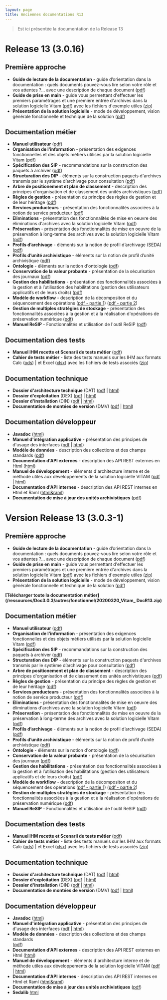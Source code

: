 ```yaml
---
layout: page
title: Anciennes documentations R13
---
```


> Est ici présentée la documentation de la Release 13

# Release 13 (3.0.16)
## Première approche
* **Guide de lecture de la documentation** - guide d’orientation dans la documentation : quels documents pouvez-vous lire selon votre rôle et vos attentes ?... avec une description de chaque document ([pdf](/ressources/Doc3.0.16/autres/fonctionnel/VITAM_Guide_de_lecture_de_la_documentation.pdf))
* **Guide de prise en main** - guide vous permettant d'effectuer les premiers paramétrages et une première entrée d'archives dans la solution logicielle Vitam
([pdf](/ressources/Doc3.0.16/autres/fonctionnel/VITAM_Guide_de_prise_en_main.pdf)) avec les fichiers d'exemple utiles ([zip](http://download.programmevitam.fr/vitam_repository/3.0.1/tests/Jeu_de_tests_Guide_de_prise_en_main_R13.zip))
* **Présentation de la solution logicielle** - mode de développement, vision générale fonctionnelle et technique de la solution
([pdf](/ressources/Doc3.0.16/autres/fonctionnel/VITAM_Presentation_solution_logicielle.pdf))



## Documentation métier

* **Manuel utilisateur** ([pdf](/ressources/Doc3.0.16/autres/fonctionnel/VITAM_Manuel_utilisateur.pdf))
* **Organisation de l'information** - présentation des exigences fonctionnelles et des objets métiers utilisés par la solution logicielle Vitam ([pdf](/ressources/Doc3.0.16/autres/fonctionnel/VITAM_Organisation_de_information.pdf))
* **Spécification des SIP** - recommandations sur la construction des paquets à archiver ([pdf](/ressources/Doc3.0.16/autres/fonctionnel/VITAM_Structuration_des_SIP.pdf))
* **Structuration des DIP** - éléments sur la construction paquets d'archives transmis par le système d’archivage pour consultation ([pdf](/ressources/Doc3.0.16/autres/fonctionnel/VITAM_Structuration_des_DIP.pdf))
* **Arbre de positionement et plan de classement** - description des principes d'organisation et de classement des unités archivistiques ([pdf](/ressources/Doc3.0.16/autres/fonctionnel/VITAM_ArbresEtPlans.pdf))
* **Règles de gestion** - présentation du principe des règles de gestion et de leur héritage ([pdf](/ressources/Doc3.0.16/autres/fonctionnel/VITAM_Regles_de_gestion.pdf))
* **Services producteurs** - présentation des fonctionnalités associées à la notion de service producteur ([pdf](/ressources/Doc3.0.16/autres/fonctionnel/VITAM_Services_producteurs.pdf))
* **Eliminations** - présentation des fonctionnalités de mise en oeuvre des éliminations d'archives avec la solution logicielle Vitam ([pdf](/ressources/Doc3.0.16/autres/fonctionnel/VITAM_Eliminations.pdf))
* **Préservation** - présentation des fonctionnalités de mise en oeuvre de la préservation à long-terme des archives avec la solution logicielle Vitam ([pdf](/ressources/Doc3.0.3/autres/fonctionnel/VITAM_Preservation.pdf))
* **Profils d’archivage** - éléments sur la notion de profil d’archivage (SEDA) ([pdf](/ressources/Doc3.0.16/autres/fonctionnel/VITAM_Profils_d_archivage.pdf))
* **Profils d’unité archivistique** - éléments sur la notion de profil d’unité archivistique ([pdf](/ressources/Doc3.0.16/autres/fonctionnel/VITAM_ProfilsDuniteArchivistique.pdf))
* **Ontologie** - éléments sur la notion d'ontologie ([pdf](/ressources/Doc3.0.16/autres/fonctionnel/VITAM_Ontologie.pdf))
* **Conservation de la valeur probante** - présentation de la sécurisation des journaux ([pdf](/ressources/Doc3.0.16/autres/fonctionnel/VITAM_Conservation_valeur_probante.pdf))
* **Gestion des habilitations** - présentation des fonctionnalités associées à la gestion et à l’utilisation des habilitations (gestion des utilisateurs applicatifs et de leurs droits) ([pdf](/ressources/Doc3.0.16/autres/fonctionnel/VITAM_Gestion_habilitations.pdf))
* **Modèle de workflow**  - description de la décompositon et du séquencement des  opérations ([pdf - partie 1](/ressources/Doc3.0.16/autres/fonctionnel/VITAM_Modele_de_workflow_part1.pdf)) ([pdf - partie 2](/ressources/Doc3.0.16/autres/fonctionnel/VITAM_Modele_de_workflow_part2.pdf))
* **Gestion de multiples stratégies de stockage** - présentation des fonctionnalités associées à la gestion et à la réalisation d'opérations de préservation numérique ([pdf](/ressources/Doc3.0.16/autres/fonctionnel/VITAM_Multi_strategies.pdf))
* **Manuel ReSIP** - Fonctionnalités et utilisation de l'outil ReSIP ([pdf](/ressources/Doc3.0.16/autres/fonctionnel/VITAM_Manuel_ReSIP.pdf))

## Documentation des tests
* **Manuel IHM recette et Scenarii de tests métier** ([pdf](/ressources/Doc3.0.16/autres/fonctionnel/VITAM_IHM_Recette.pdf))
* **Cahier de tests métier** - liste des tests manuels sur les IHM aux formats Calc ([ods](/ressources/Doc3.0.16/autres/fonctionnel/VITAM_cahier_de_recette_fonctionnel.ods)) \| et Excel ([xlsx](/ressources/Doc3.0.3/autres/fonctionnel/VITAM_cahier_de_recette_fonctionnel.xlsx)) avec les fichiers de tests associés ([zip](http://download.programmevitam.fr/vitam_repository/3.0.1/tests/Jeux_de_tests_fonctionnels_RELEASE13.zip))

## Documentation technique
* **Dossier d'architecture technique** (DAT) ([pdf](/ressources/Doc3.0.16/pdf/vitam-architecture.3.0.1.pdf) \| [html](/ressources/Doc3.0.16/html/archi))
* **Dossier d'exploitation** (DEX) ([pdf](/ressources/Doc3.0.16/pdf/vitam-documentation-exploitation.3.0.1.pdf) \| [html](/ressources/Doc3.0.16/html/exploitation))
* **Dossier d'installation** (DIN) ([pdf](/ressources/Doc3.0.16/pdf/vitam-documentation-installation.3.0.1.pdf) \| [html](/ressources/Doc3.0.16/html/installation))
* **Documentation de montées de version** (DMV) ([pdf](/ressources/Doc3.0.16/pdf/vitam-documentation-migration.3.0.1.pdf) \| [html](/ressources/Doc3.0.16/html/migration))

## Documentation développeur
* **Javadoc** ([html](/ressources/Doc3.0.16/javadoc))
* **Manuel d'intégration applicative** - présentation des principes de d'usage des interfaces ([pdf](/ressources/Doc3.0.16/pdf/vitam-manuel-integration.3.0.1.pdf) \| [html](/ressources/Doc3.0.16/html/manuel-integration))
* **Modèle de données** - description des collections et des champs standards ([pdf](/ressources/Doc3.0.16/autres/fonctionnel/VITAM_Modele_de_donnees.pdf))
* **Documentation d'API externes** - description des API REST externes en Html ([html](/ressources/Doc3.0.16/raml/externe))
* **Manuel de développement** - éléments d'architecture interne et de méthode utiles aux développements de la solution logicielle VITAM ([pdf](/ressources/Doc3.0.16/pdf/vitam-manuel-developpement.3.0.1.pdf) \| [html](/ressources/Doc3.0.3/html/manuel-dev))
* **Documentation d'API internes** - description des API REST internes en Html et Raml ([html&raml](/ressources/Doc3.0.16/raml/interne))
* **Documentation de mise à jour des unités archivistiques** ([pdf](/ressources/Doc3.0.16/pdf/vitam-maj-au.3.0.1.pdf))




# Version Release 13 (3.0.3-1)

## Première approche
* **Guide de lecture de la documentation** - guide d’orientation dans la documentation : quels documents pouvez-vous lire selon votre rôle et vos attentes ?... avec une description de chaque document ([pdf](/ressources/Doc3.0.3/autres/fonctionnel/VITAM_Guide_de_lecture_de_la_documentation.pdf))
* **Guide de prise en main** - guide vous permettant d'effectuer les premiers paramétrages et une première entrée d'archives dans la solution logicielle Vitam
([pdf](/ressources/Doc3.0.3/autres/fonctionnel/VITAM_Guide_de_prise_en_main.pdf)) avec les fichiers d'exemple utiles ([zip](http://download.programmevitam.fr/vitam_repository/3.0.1/tests/Jeu_de_tests_Guide_de_prise_en_main_R13.zip))
* **Présentation de la solution logicielle** - mode de développement, vision générale fonctionnelle et technique de la solution
([pdf](/ressources/Doc3.0.3/autres/fonctionnel/VITAM_Presentation_solution_logicielle.pdf))

**[Télécharger toute la documentation métier](/ressources/Doc3.0.3/autres/fonctionnel/20200320_Vitam_ DocR13.zip)**


## Documentation métier

* **Manuel utilisateur** ([pdf](/ressources/Doc3.0.3/autres/fonctionnel/VITAM_Manuel_utilisateur.pdf))
* **Organisation de l'information** - présentation des exigences fonctionnelles et des objets métiers utilisés par la solution logicielle Vitam
([pdf](/ressources/Doc3.0.3/autres/fonctionnel/VITAM_Organisation_de_information.pdf))
* **Spécification des SIP** - recommandations sur la construction des paquets
à archiver ([pdf](/ressources/Doc3.0.3/autres/fonctionnel/VITAM_Structuration_des_SIP.pdf))
* **Structuration des DIP** - éléments sur la construction paquets d'archives transmis par le système d’archivage pour consultation
([pdf](/ressources/Doc3.0.3/autres/fonctionnel/VITAM_Structuration_des_DIP.pdf))
* **Arbre de positionement et plan de classement** - description des principes d'organisation et de classement des unités archivistiques
([pdf](/ressources/Doc3.0.3/autres/fonctionnel/VITAM_ArbresEtPlans.pdf))
* **Règles de gestion** - présentation du principe des règles de gestion et de leur héritage
([pdf](/ressources/Doc3.0.3/autres/fonctionnel/VITAM_Regles_de_gestion.pdf))
* **Services producteurs** - présentation des fonctionnalités associées à la
notion de service producteur ([pdf](/ressources/Doc3.0.3/autres/fonctionnel/VITAM_Services_producteurs.pdf))
* **Eliminations** - présentation des fonctionnalités de mise en oeuvre des éliminations d'archives avec la solution logicielle Vitam ([pdf](/ressources/Doc3.0.3/autres/fonctionnel/VITAM_Eliminations.pdf))
* **Préservation** - présentation des fonctionnalités de mise en oeuvre de la préservation à long-terme des archives avec la solution logicielle Vitam ([pdf](/ressources/Doc3.0.3/autres/fonctionnel/VITAM_Preservation.pdf))
* **Profils d’archivage** - éléments sur la notion de profil d’archivage (SEDA) ([pdf](/ressources/Doc3.0.3/autres/fonctionnel/VITAM_Profils_d_archivage.pdf))
* **Profils d’unité archivistique** - éléments sur la notion de profil d’unité archivistique ([pdf](/ressources/Doc3.0.3/autres/fonctionnel/VITAM_ProfilsDuniteArchivistique.pdf))
* **Ontologie** - éléments sur la notion d'ontologie ([pdf](/ressources/Doc3.0.3/autres/fonctionnel/VITAM_Ontologie.pdf))
* **Conservation de la valeur probante** - présentation de la sécurisation des journaux ([pdf](/ressources/Doc3.0.3/autres/fonctionnel/VITAM_Conservation_valeur_probante.pdf))
* **Gestion des habilitations** - présentation des fonctionnalités associées à la gestion et à
l’utilisation des habilitations (gestion des utilisateurs applicatifs et de leurs droits) ([pdf](/ressources/Doc3.0.3/autres/fonctionnel/VITAM_Gestion_habilitations.pdf))
* **Modèle de workflow**  - description de la décompositon et du séquencement des
 opérations ([pdf - partie 1](/ressources/Doc3.0.3/autres/fonctionnel/VITAM_Modele_de_workflow_part1.pdf)) ([pdf - partie 2](/ressources/Doc3.0.3/autres/fonctionnel/VITAM_Modele_de_workflow_part2.pdf))
* **Gestion de multiples stratégies de stockage** - présentation des fonctionnalités associées à la gestion et à la réalisation d'opérations de préservation numérique ([pdf](/ressources/Doc3.0.3/autres/fonctionnel/VITAM_Multi_strategies.pdf))
* **Manuel ReSIP** - Fonctionnalités et utilisation de l'outil ReSIP ([pdf](/ressources/Doc3.0.3/autres/fonctionnel/VITAM_Manuel_ReSIP.pdf))

## Documentation des tests
* **Manuel IHM recette et Scenarii de tests métier** ([pdf](/ressources/Doc3.0.3/autres/fonctionnel/VITAM_IHM_Recette.pdf))
* **Cahier de tests métier** - liste des tests manuels sur les IHM aux formats Calc ([ods](/ressources/Doc3.0.3/autres/fonctionnel/VITAM_cahier_de_recette_fonctionnel.ods)) \| et Excel ([xlsx](/ressources/Doc3.0.3/autres/fonctionnel/VITAM_cahier_de_recette_fonctionnel.xlsx)) avec les fichiers de tests associés ([zip](http://download.programmevitam.fr/vitam_repository/3.0.1/tests/Jeux_de_tests_fonctionnels_RELEASE13.zip))

## Documentation technique
* **Dossier d'architecture technique** (DAT) ([pdf](/ressources/Doc3.0.3/pdf/vitam-architecture.3.0.1.pdf) \| [html](/ressources/Doc3.0.3/html/archi))
* **Dossier d'exploitation** (DEX) ([pdf](/ressources/Doc3.0.3/pdf/vitam-documentation-exploitation.3.0.1.pdf) \| [html](/ressources/Doc3.0.3/html/exploitation))
* **Dossier d'installation** (DIN) ([pdf](/ressources/Doc3.0.3/pdf/vitam-documentation-installation.3.0.1.pdf) \| [html](/ressources/Doc3.0.3/html/installation))
* **Documentation de montées de version** (DMV) ([pdf](/ressources/Doc3.0.3/pdf/vitam-documentation-migration.3.0.1.pdf) \| [html](/ressources/Doc3.0.3/html/migration))

## Documentation développeur
* **Javadoc** ([html](/ressources/Doc3.0.3/javadoc))
* **Manuel d'intégration applicative** - présentation des principes de d'usage des interfaces ([pdf](/ressources/Doc3.0.3/pdf/vitam-manuel-integration.3.0.1.pdf) \| [html](/ressources/Doc3.0.3/html/manuel-integration))
* **Modèle de données** - description des collections et des champs standards  
([pdf](/ressources/Doc3.0.3/autres/fonctionnel/VITAM_Modele_de_donnees.pdf))
* **Documentation d'API externes** - description des API REST externes en Html ([html](/ressources/Doc3.0.3/raml/externe))
* **Manuel de développement** - éléments d'architecture interne et de méthode utiles aux développements de la solution logicielle VITAM ([pdf](/ressources/Doc3.0.3/pdf/vitam-manuel-developpement.3.0.1.pdf)
\| [html](/ressources/Doc3.0.3/html/manuel-dev))
* **Documentation d'API internes** - description des API REST internes en Html et Raml ([html&raml](/ressources/Doc3.0.3/raml/interne))
* **Documentation de mise à jour des unités archivistiques** ([pdf](/ressources/Doc3.0.1/pdf/vitam-maj-au.3.0.1.pdf))
* **Sedalib** [html](http://download.programmevitam.fr/resip/1.1/javadoc-sedalib1.1/)